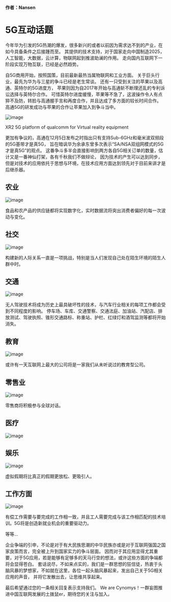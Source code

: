 **作者：Nansen**

# 5G互动话题

今年华为引发的5G热潮的爆发，很多新兴的或者以前因为需求达不到的产业，在如今具备条件之后接踵而至。
其提供的技术支持，对于国家走向中国制造2025，人工智能，大数据，云计算，物联网起到推波助澜的作用。
走向国内互联网下一阶段实现万物互联，已经是必然趋势。

自5G商用开始，按照国策，目前最新最热当属物联网和工业方面。
关于巨头行业，最先为华为与三星的争斗已经是老生常谈。
还有一只受到关注的苹果以及高通、英特尔的5G进度方，
苹果则因为自2017年开始与高通斩不断理还乱的专利诉讼选择与英特尔合作。
可惜英特尔进度缓慢，苹果等不急了，这波操作令人有点猝不及防，转脸与高通握手言和再度合作，并且达成了多方面的较长时间合作。
高通5G的研发成功与苹果的合作让苹果加入到争斗当中。

![image](img/qualcomm.jpg)

XR2 5G platform of qualcomm for Virtual reality equipment

更加有争议的，高通在12月5日发布之时指出只有支持Sub-6GHz和毫米波双频段的5G基带才是真5G，
旨在暗讽华为余承东曾多次表示“SA/NSA双组网模式的5G才是真5G”的观点。
这番争斗多半会直接影响到两方各自5G相关订单的数量，估计又是一番神仙打架，各有千秋我们不做辩论，
因为技术的产生可以达到同步，但是对技术的应用依托于思想与环境，在技术应用方面达到领先对于目前来讲才是后继杀器。

## 农业
![image](img/FutureAgricultureOn5G.jpg)

食品和农产品的供应链都将实现数字化，实时数据流将突出消费者偏好的每一次波动与变化。

## 社交
![image](img/FutureShipsOn5G.jpg)

构建新的人际关系一直是一项挑战，特别是当人们发现自己处在陌生环境的陌生人群中时。

## 交通
![image](img/FutureTranslationOn5G.jpg)

无人驾驶技术将成为历史上最具破坏性的技术，与汽车行业相关的每项工作都会受到不同程度的影响。
停车场、车库、交通警察、交通法庭、加油站、汽配店、排放测试、驾驶执照、锥形交通路标、称重站、护栏、红绿灯和酒驾监测等都将开始消失。

## 教育
![image](img/FutureEducationOn5G.jpg)

或许有一天互联网上最大的公司将是一家我们从未听说过的教育型公司。

## 零售业
![image](img/FutureSellOn5G.jpg)

零售商将积极参与全球对话。

## 医疗
![image](img/FutureCurryOn5G.jpg)

## 娱乐
![image](img/FutureEntertainmentOn5G.jpg)

虚拟假期将比真正的假期更放松、更吸引人。

## 工作方面
![image](img/FutureJobsOn5G.jpg)

有偿工作需要与要完成的工作相一致，并且工人需要完成与该工作相匹配的技术培训。5G将是创造新就业机会的重要驱动力。

等等...


企业争端的引申，不论是对于有大民族思潮的中华民族亦或是对于互联网强国之国家良策而言，完全被上升到国家实力的争斗层面。
因而对于其应用显得尤其重要，对于5G应用，若是能够有足够多的天马行空的想法，或许这些方面的争端都将会显得苍白。
套话说尽，不如来点实的，我们是一群思想的狂信徒，热衷于头脑风暴的梦想家，不如就在这里，各位一起头脑风暴起来，发出自己关于5G相关应用的声音，
并将它发散出去，让思维共享起来。

最后希望通过您的一条相关回复表示支持我们。
We are Cynomys！一群妄图推进中国互联网发展的土拨鼠er，期待您的关注与加入。

